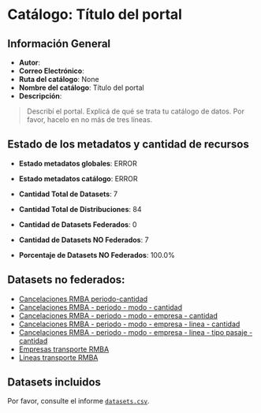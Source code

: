 
# Catálogo: Título del portal

## Información General

- **Autor**: 
- **Correo Electrónico**: 
- **Ruta del catálogo**: None
- **Nombre del catálogo**: Título del portal
- **Descripción**:

> Describí el portal. Explicá de qué se trata tu catálogo de datos. Por favor, hacelo en no más de tres líneas.

## Estado de los metadatos y cantidad de recursos

- **Estado metadatos globales**: ERROR
- **Estado metadatos catálogo**: ERROR
- **Cantidad Total de Datasets**: 7
- **Cantidad Total de Distribuciones**: 84

- **Cantidad de Datasets Federados**: 0
- **Cantidad de Datasets NO Federados**: 7
- **Porcentaje de Datasets NO Federados**: 100.0%

## Datasets no federados:

- [Cancelaciones RMBA periodo-cantidad](http://datos.transporte.gob.ar/dataset/cancelaciones-rmba-periodo-cantidad)
- [Cancelaciones RMBA - periodo - modo - cantidad](http://datos.transporte.gob.ar/dataset/cancelaciones-rmba-periodo-modo-cantidad)
- [Cancelaciones RMBA - periodo - modo - empresa - cantidad](http://datos.transporte.gob.ar/dataset/cancelaciones-rmba-periodo-modo-empresa-cantidad)
- [Cancelaciones RMBA - periodo - modo - empresa - linea - cantidad](http://datos.transporte.gob.ar/dataset/cancelaciones-rmba-periodo-modo-empresa-linea-cantidad)
- [Cancelaciones RMBA - periodo - modo - empresa - linea - tipo pasaje - cantidad](http://datos.transporte.gob.ar/dataset/cancelaciones-rmba-periodo-modo-empresa-linea-tipo-pasaje-cantidad)
- [Empresas transporte RMBA](http://datos.transporte.gob.ar/dataset/empresas-transporte-rmba)
- [Lineas transporte RMBA](http://datos.transporte.gob.ar/dataset/lineas-transporte-rmba)

## Datasets incluidos

Por favor, consulte el informe [`datasets.csv`](datasets.csv).
